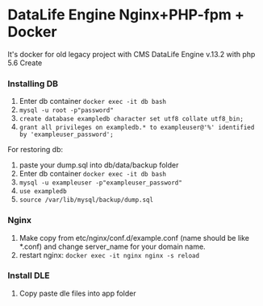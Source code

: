 # DataLife Engine Nginx+PHP-fpm + Docker
It's docker for old legacy project with CMS DataLife Engine v.13.2 with php 5.6
Create 
### Installing DB

1) Enter db container ```docker exec -it db bash```
2) ```mysql -u root -p"password"```
3) ```create database exampledb character set utf8 collate utf8_bin;```
4) ```grant all privileges on exampledb.* to exampleuser@'%' identified by 'exampleuser_password';```

For restoring db:
1) paste your dump.sql into db/data/backup folder 
2) Enter db container ```docker exec -it db bash```
3) ```mysql -u exampleuser -p"exampleuser_password"```
4) ```use exampledb```
5) ```source /var/lib/mysql/backup/dump.sql```

### Nginx
1) Make copy from etc/nginx/conf.d/example.conf (name should be like *.conf) and change server_name for your domain name.
2) restart nginx: ```docker exec -it nginx nginx -s reload```

### Install DLE
1) Copy paste dle files into app folder
